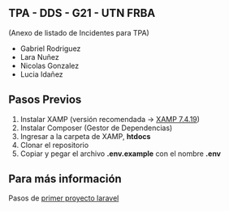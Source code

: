 ## TPA - DDS - G21 - UTN FRBA
(Anexo de listado de Incidentes para TPA)
- Gabriel Rodriguez
- Lara Nuñez
- Nicolas Gonzalez
- Lucia Idañez

## Pasos Previos

1. Instalar XAMP (versión recomendada -> [XAMP 7.4.19](https://sourceforge.net/projects/xampp/files/XAMPP%20Windows/7.4.19/))
2. Instalar Composer (Gestor de Dependencias)
3. Ingresar a la carpeta de XAMP, **htdocs**
4. Clonar el repositorio
5. Copiar y pegar el archivo **.env.example** con el nombre **.env**

## Para más información
Pasos de [primer proyecto laravel](https://laravel.com/docs/9.x/installation#your-first-laravel-project)
